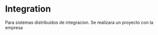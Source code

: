 Integration
===========

Para sistemas distribuidos de integracion. Se realizara un proyecto con la empresa